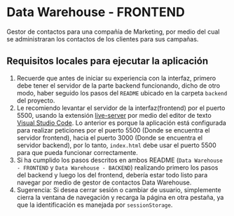 # Data Warehouse - FRONTEND
Gestor de contactos para una compañía de Marketing, por medio del cual se administraran los contactos de los clientes para sus campañas.

## Requisitos locales para ejecutar la aplicación 
1. Recuerde que antes de iniciar su experiencia con la interfaz, primero debe tener el servidor de la parte backend funcionando, dicho de otro modo, haber seguido los pasos del `README` ubicado en la carpeta `backend` del proyecto.
2. Le recomiendo levantar el servidor de la interfaz(frontend) por el puerto 5500, usando la extensión [live-server](https://marketplace.visualstudio.com/items?itemName=ritwickdey.LiveServer) por medio del editor de texto [Visual Studio Code](https://code.visualstudio.com). Lo anterior es porque la aplicación está configurada para realizar peticiones por el puerto 5500 (Donde se encuentra el servidor frontend), hacia el puerto 3000 (Donde se encuentra el servidor backend), por lo tanto, `index.html` debe usar el puerto 5500 para que pueda funcionar correctamente.
3. Si ha cumplido los pasos descritos en ambos README (`Data Warehouse - FRONTEND` y `Data Warehouse - BACKEND`) realizando primero los pasos del backend y luego los del frontend, debería estar todo listo para navegar por medio de gestor de contactos Data Warehouse.
4. Sugerencia: Si desea cerrar sesión o cambiar de usuario, simplemente cierra la ventana de navegación y recarga la página en otra pestaña, ya que la identificación es manejada por `sessionStorage`. 